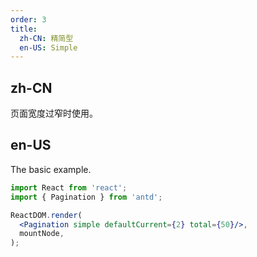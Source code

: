 ```yaml
---
order: 3
title:
  zh-CN: 精简型
  en-US: Simple
---
```


## zh-CN

页面宽度过窄时使用。

## en-US

The basic example.

```jsx
import React from 'react';
import { Pagination } from 'antd';

ReactDOM.render(
  <Pagination simple defaultCurrent={2} total={50}/>,
  mountNode,
);
```
